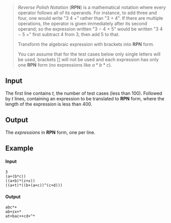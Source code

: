 > *Reverse Polish Notation* (**RPN**) is a mathematical notation where every
> operator follows all of its operands. For instance, to add three and four,
> one would write "3 4 +" rather than "3 + 4". If there are multiple
> operations, the operator is given immediately after its second operand; so
> the expression written "3 − 4 + 5" would be written "3 4 − 5 +" first
> subtract 4 from 3, then add 5 to that.
> 
> Transform the algebraic expression with brackets into **RPN** form.
> 
> You can assume that for the test cases below only single letters will be
> used, brackets $[]$ will not be used and each expression has only one **RPN**
> form (no expressions like $a * b * c$).

## Input

The first line contains $t$, the number of test cases (less than $100$).
Followed by $t$ lines, containing an expression to be translated to **RPN**
form, where the length of the expression is less than $400$.

## Output

The *expressions* in **RPN** form, one per line.

## Example

#### Input

```
3
(a+(b*c))
((a+b)*(z+x))
((a+t)*((b+(a+c))^(c+d)))
```

#### Output

```
abc*+
ab+zx+*
at+bac++cd+^*
```
